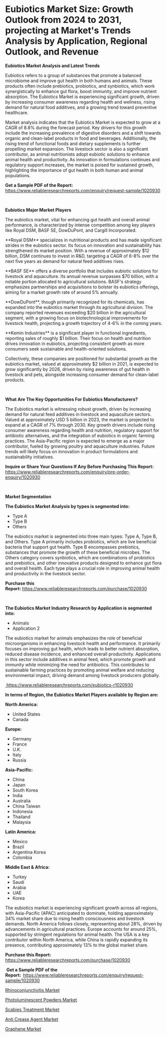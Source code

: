 <p><h1>Eubiotics Market Size: Growth Outlook from 2024 to 2031, projecting at Market's Trends Analysis by Application, Regional Outlook, and Revenue</h1></p><p><strong>Eubiotics Market Analysis and Latest Trends</strong></p>
<p><p>Eubiotics refers to a group of substances that promote a balanced microbiome and improve gut health in both humans and animals. These products often include prebiotics, probiotics, and synbiotics, which work synergistically to enhance gut flora, boost immunity, and improve nutrient absorption. The Eubiotics Market is experiencing significant growth, driven by increasing consumer awareness regarding health and wellness, rising demand for natural food additives, and a growing trend toward preventive healthcare.</p><p>Market analysis indicates that the Eubiotics Market is expected to grow at a CAGR of 8.8% during the forecast period. Key drivers for this growth include the increasing prevalence of digestive disorders and a shift towards organic and clean-label products in food and beverages. Additionally, the rising trend of functional foods and dietary supplements is further propelling market expansion. The livestock sector is also a significant contributor, as animal nutritionists adopt eubiotic solutions to enhance animal health and productivity. As innovation in formulations continues and regulatory support increases, the market is poised for sustained growth, highlighting the importance of gut health in both human and animal populations.</p></p>
<p><strong>Get a Sample PDF of the Report:&nbsp;</strong> <a href="https://www.reliableresearchreports.com/enquiry/request-sample/1020930?utm_campaign=2002&utm_medium=2&utm_source=Github&utm_content=ia&utm_term=26122024&utm_id=eubiotics">https://www.reliableresearchreports.com/enquiry/request-sample/1020930</a></p>
<p>&nbsp;</p>
<p><strong>Eubiotics Major Market Players</strong></p>
<p><p>The eubiotics market, vital for enhancing gut health and overall animal performance, is characterized by intense competition among key players like Royal DSM, BASF SE, DowDuPont, and Cargill Incorporated.</p><p>**Royal DSM** specializes in nutritional products and has made significant strides in the eubiotics sector. Its focus on innovation and sustainability has strengthened its market position. With a revenue of approximately $12 billion, DSM continues to invest in R&D, targeting a CAGR of 6-8% over the next five years as demand for natural feed additives rises.</p><p>**BASF SE** offers a diverse portfolio that includes eubiotic solutions for livestock and aquaculture. Its annual revenue surpasses $70 billion, with a notable portion allocated to agricultural solutions. BASF's strategy emphasizes partnerships and acquisitions to bolster its eubiotics offerings, aiming for a market growth rate of around 5% annually.</p><p>**DowDuPont**, though primarily recognized for its chemicals, has expanded into the eubiotics market through its agricultural division. The company reported revenues exceeding $20 billion in the agricultural segment, with a growing focus on biotechnological improvements for livestock health, projecting a growth trajectory of 4-6% in the coming years.</p><p>**Kemin Industries** is a significant player in functional ingredients, reporting sales of roughly $1 billion. Their focus on health and nutrition drives innovation in eubiotics, projecting consistent growth as more consumers seek sustainable and health-oriented solutions.</p><p>Collectively, these companies are positioned for substantial growth as the eubiotics market, valued at approximately $2 billion in 2021, is expected to grow significantly by 2026, driven by rising awareness of gut health in livestock and pets, alongside increasing consumer demand for clean-label products.</p></p>
<p>&nbsp;</p>
<p><strong>What Are The Key Opportunities For Eubiotics Manufacturers?</strong></p>
<p><p>The Eubiotics market is witnessing robust growth, driven by increasing demand for natural feed additives in livestock and aquaculture sectors. Valued at approximately USD 5 billion in 2023, the market is projected to expand at a CAGR of 7% through 2030. Key growth drivers include rising consumer awareness regarding health and nutrition, regulatory support for antibiotic alternatives, and the integration of eubiotics in organic farming practices. The Asia-Pacific region is expected to emerge as a major contributor, fueled by growing poultry and aquaculture industries. Future trends will likely focus on innovation in product formulations and sustainability initiatives.</p></p>
<p><strong>Inquire or Share Your Questions If Any Before Purchasing This Report:</strong> <a href="https://www.reliableresearchreports.com/enquiry/pre-order-enquiry/1020930?utm_campaign=2002&utm_medium=2&utm_source=Github&utm_content=ia&utm_term=26122024&utm_id=eubiotics">https://www.reliableresearchreports.com/enquiry/pre-order-enquiry/1020930</a></p>
<p>&nbsp;</p>
<p><strong>Market Segmentation</strong></p>
<p><strong>The Eubiotics Market Analysis by types is segmented into:</strong></p>
<p><ul><li>Type A</li><li>Type B</li><li>Others</li></ul></p>
<p><p>The eubiotics market is segmented into three main types: Type A, Type B, and Others. Type A primarily includes probiotics, which are live beneficial bacteria that support gut health. Type B encompasses prebiotics, substances that promote the growth of these beneficial microbes. The Others category covers synbiotics, which are combinations of probiotics and prebiotics, and other innovative products designed to enhance gut flora and overall health. Each type plays a crucial role in improving animal health and productivity in the livestock sector.</p></p>
<p><strong>Purchase this Report:&nbsp;</strong><a href="https://www.reliableresearchreports.com/purchase/1020930?utm_campaign=2002&utm_medium=2&utm_source=Github&utm_content=ia&utm_term=26122024&utm_id=eubiotics">https://www.reliableresearchreports.com/purchase/1020930</a></p>
<p>&nbsp;</p>
<p><strong>The Eubiotics Market Industry Research by Application is segmented into:</strong></p>
<p><ul><li>Animals</li><li>Application 2</li></ul></p>
<p><p>The eubiotics market for animals emphasizes the role of beneficial microorganisms in enhancing livestock health and performance. It primarily focuses on improving gut health, which leads to better nutrient absorption, reduced disease incidence, and enhanced overall productivity. Applications in this sector include additives in animal feed, which promote growth and immunity while minimizing the need for antibiotics. This contributes to sustainable farming practices by promoting animal welfare and reducing environmental impact, driving demand among livestock producers globally.</p></p>
<p><a href="https://www.reliableresearchreports.com/eubiotics-r1020930?utm_campaign=2002&utm_medium=2&utm_source=Github&utm_content=ia&utm_term=26122024&utm_id=eubiotics">&nbsp;https://www.reliableresearchreports.com/eubiotics-r1020930</a></p>
<p><strong>In terms of Region, the Eubiotics Market Players available by Region are:</strong></p>
<p>
    <p> <strong> North America: </strong>
        <ul>
            <li>United States</li>
            <li>Canada</li>
        </ul>
        </p> 
    <p> <strong> Europe: </strong>
        <ul>
            <li>Germany</li>
            <li>France</li>
            <li>U.K.</li>
            <li>Italy</li>
            <li>Russia</li>
        </ul>
        </p> 
    <p> <strong> Asia-Pacific: </strong>
        <ul>
            <li>China</li>
            <li>Japan</li>
            <li>South Korea</li>
            <li>India</li>
            <li>Australia</li>
            <li>China Taiwan</li>
            <li>Indonesia</li>
            <li>Thailand</li>
            <li>Malaysia</li>
        </ul>
        </p> 
    <p> <strong> Latin America: </strong>
        <ul>
            <li>Mexico</li>
            <li>Brazil</li>
            <li>Argentina Korea</li>
            <li>Colombia</li>
        </ul>
        </p> 
    <p> <strong> Middle East & Africa: </strong>
        <ul>
            <li>Turkey</li>
            <li>Saudi</li>
            <li>Arabia</li>
            <li>UAE</li>
            <li>Korea</li>
        </ul>
    </p>
    </p>
<p><p>The eubiotics market is experiencing significant growth across all regions, with Asia-Pacific (APAC) anticipated to dominate, holding approximately 34% market share due to rising health consciousness and livestock demands. North America follows closely, representing about 28%, driven by advancements in agricultural practices. Europe accounts for around 25%, supported by stringent regulations for animal health. The USA is a key contributor within North America, while China is rapidly expanding its presence, contributing approximately 13% to the global market share.</p></p>
<p><strong>Purchase this Report: </strong><a href="https://www.reliableresearchreports.com/purchase/1020930?utm_campaign=2002&utm_medium=2&utm_source=Github&utm_content=ia&utm_term=26122024&utm_id=eubiotics">https://www.reliableresearchreports.com/purchase/1020930</a></p>
<p>&nbsp;<strong>Get a Sample PDF of the Report:&nbsp;&nbsp;</strong><a href="https://www.reliableresearchreports.com/enquiry/request-sample/1020930?utm_campaign=2002&utm_medium=2&utm_source=Github&utm_content=ia&utm_term=26122024&utm_id=eubiotics">https://www.reliableresearchreports.com/enquiry/request-sample/1020930</a></p>
<p><strong></strong></p>
<p><p><a href="https://www.linkedin.com/pulse/future-growth-rhinoconjunctivitis-market-63-cagr-2024-2031-focusing-ean6f?utm_campaign=2002&utm_medium=2&utm_source=Github&utm_content=ia&utm_term=26122024&utm_id=eubiotics">Rhinoconjunctivitis Market</a></p><p><a href="https://www.linkedin.com/pulse/size-dynamics-expected-growth-photoluminescent-powders-market-pomaf?utm_campaign=2002&utm_medium=2&utm_source=Github&utm_content=ia&utm_term=26122024&utm_id=eubiotics">Photoluminescent Powders Market</a></p><p><a href="https://www.linkedin.com/pulse/comprehensive-market-analysis-scabies-treatment-trends-3ubuf?utm_campaign=2002&utm_medium=2&utm_source=Github&utm_content=ia&utm_term=26122024&utm_id=eubiotics">Scabies Treatment Market</a></p><p><a href="https://www.linkedin.com/pulse/market-insights-revenue-forecast-anti-crease-agent-134-md4oe?utm_campaign=2002&utm_medium=2&utm_source=Github&utm_content=ia&utm_term=26122024&utm_id=eubiotics">Anti Crease Agent Market</a></p><p><a href="https://www.linkedin.com/pulse/graphene-market-analysis-from-2024-2031-projected-growth-72-fip4f?utm_campaign=2002&utm_medium=2&utm_source=Github&utm_content=ia&utm_term=26122024&utm_id=eubiotics">Graphene Market</a></p></p>